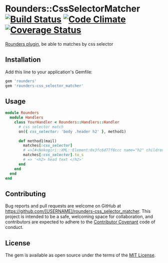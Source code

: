 # Rounders::CssSelectorMatcher [![Build Status](https://travis-ci.org/rike422/rounders-css_selector_matcher.svg?branch=master)](https://travis-ci.org/rike422/rounders-css_selector_matcher) [![Code Climate](https://codeclimate.com/github/rike422/rounders-css_selector_matcher/badges/gpa.svg)](https://codeclimate.com/github/rike422/rounders-css_selector_matcher)[![Coverage Status](https://coveralls.io/repos/github/rike422/rounders-css_selector_matcher/badge.svg?branch=master)](https://coveralls.io/github/rike422/rounders-css_selector_matcher?branch=master)


[Rounders plugin](https://github.com/rike422/rounders), be able to matches by css selector

## Installation

Add this line to your application's Gemfile:

```ruby
gem 'rounders'
gem 'rounders-css_selector_matcher'
```

## Usage

```ruby
module Rounders
  module Handlers
    class YourHandler < Rounders::Handlers::Handler
      # css selector match 
      on({ css_selector: 'body .header h2' }, method1)
		  
      def method1(mail)
        matches[:css_selector]
        # =>[#<Nokogiri::XML::Element:0x3fc6d77f6ccc name="h2" children=[#<Nokogiri::XML::Text:0x3fc6d77f6ad8 " head text ">]>]
        matches[:css_selector].to_s
        # => '<h2> head text </h2>'
      end
    end
  end
end
```

## Contributing

Bug reports and pull requests are welcome on GitHub at https://github.com/[USERNAME]/rounders-css_selector_matcher. This project is intended to be a safe, welcoming space for collaboration, and contributors are expected to adhere to the [Contributor Covenant](http://contributor-covenant.org) code of conduct.


## License

The gem is available as open source under the terms of the [MIT License](http://opensource.org/licenses/MIT).

